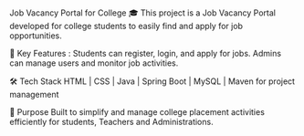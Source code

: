 Job Vacancy Portal for College 🎓
This project is a Job Vacancy Portal developed for college students to easily find and apply for job opportunities.

🔹 Key Features :
Students can register, login, and apply for jobs.
Admins can manage users and monitor job activities.

🛠 Tech Stack
HTML | CSS | Java | Spring Boot | MySQL | Maven for project management

📌 Purpose
Built to simplify and manage college placement activities efficiently for students, Teachers and Administrations.

